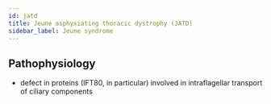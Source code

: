 ```yaml
---
id: jatd
title: Jeune asphyxiating thoracic dystrophy (JATD)
sidebar_label: Jeune syndrome
---
```

## Pathophysiology
- defect in proteins (IFT80, in particular) involved in intraflagellar transport of ciliary components
